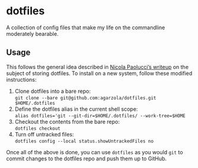 # dotfiles
A collection of config files that make my life on the commandline moderately
bearable.

## Usage
This follows the general idea described in [Nicola Paolucci’s
writeup](https://developer.atlassian.com/blog/2016/02/best-way-to-store-dotfiles-git-bare-repo/)
on the subject of storing dotfiles. To install on a new system, follow these
modified instructions:

1. Clone dotfiles into a bare repo:  
`git clone --bare git@github.com:agarzola/dotfiles.git $HOME/.dotfiles`
1. Define the dotfiles alias in the current shell scope:  
`alias dotfiles='git --git-dir=$HOME/.dotfiles/ --work-tree=$HOME`
1. Checkout the contents from the bare repo:  
`dotfiles checkout`
1. Turn off untracked files:  
`dotfiles config --local status.showUntrackedFiles no`

Once all of the above is done, you can use `dotfiles` as you would `git` to
commit changes to the dotfiles repo and push them up to GitHub.
